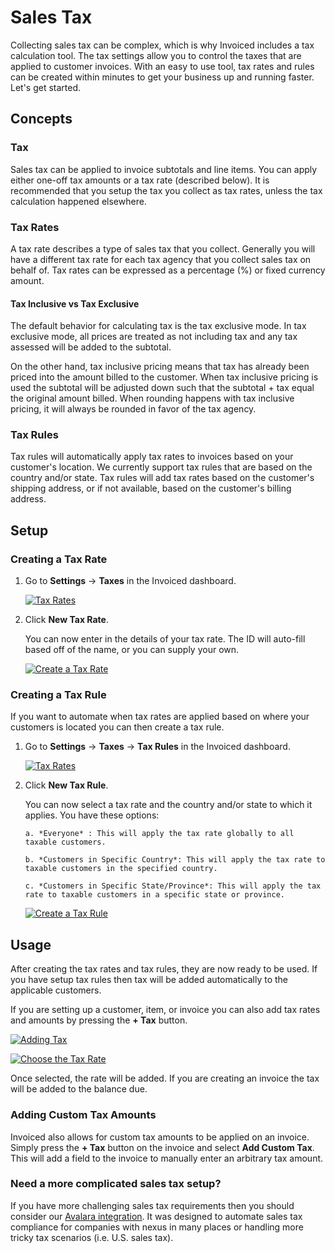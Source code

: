 # Sales Tax

Collecting sales tax can be complex, which is why Invoiced includes a tax calculation tool. The tax settings allow you to control the taxes that are applied to customer invoices. With an easy to use tool, tax rates and rules can be created within minutes to get your business up and running faster. Let's get started.

## Concepts

### Tax

Sales tax can be applied to invoice subtotals and line items. You can apply either one-off tax amounts or a tax rate (described below). It is recommended that you setup the tax you collect as tax rates, unless the tax calculation happened elsewhere.

### Tax Rates

A tax rate describes a type of sales tax that you collect. Generally you will have a different tax rate for each tax agency that you collect sales tax on behalf of. Tax rates can be expressed as a percentage (%) or fixed currency amount.

#### Tax Inclusive vs Tax Exclusive

The default behavior for calculating tax is the tax exclusive mode. In tax exclusive mode, all prices are treated as not including tax and any tax assessed will be added to the subtotal.

On the other hand, tax inclusive pricing means that tax has already been priced into the amount billed to the customer. When tax inclusive pricing is used the subtotal will be adjusted down such that the subtotal + tax equal the original amount billed. When rounding happens with tax inclusive pricing, it will always be rounded in favor of the tax agency.

### Tax Rules

Tax rules will automatically apply tax rates to invoices based on your customer's location. We currently support tax rules that are based on the country and/or state. Tax rules will add tax rates based on the customer's shipping address, or if not available, based on the customer's billing address.

## Setup

### Creating a Tax Rate 

1. Go to **Settings** &rarr; **Taxes** in the Invoiced dashboard.

   [![Tax Rates](/docs/img/tax-rates.png)](/docs/img/tax-rates.png)

2. Click **New Tax Rate**.

   You can now enter in the details of your tax rate. The ID will auto-fill based off of the name, or you can supply your own.

   [![Create a Tax Rate](/docs/img/create-tax-rate.png)](/docs/img/create-tax-rate.png)

### Creating a Tax Rule

If you want to automate when tax rates are applied based on where your customers is located you can then create a tax rule.

1. Go to **Settings** &rarr; **Taxes** &rarr; **Tax Rules** in the Invoiced dashboard.

   [![Tax Rates](/docs/img/tax-rules.png)](/docs/img/tax-rules.png)

2. Click **New Tax Rule**.

   You can now select a tax rate and the country and/or state to which it applies. You have these options:

       a. *Everyone* : This will apply the tax rate globally to all taxable customers.

       b. *Customers in Specific Country*: This will apply the tax rate to taxable customers in the specified country.

       c. *Customers in Specific State/Province*: This will apply the tax rate to taxable customers in a specific state or province.

   [![Create a Tax Rule](/docs/img/create-tax-rule.png)](/docs/img/create-tax-rule.png)

## Usage

After creating the tax rates and tax rules, they are now ready to be used. If you have setup tax rules then tax will be added automatically to the applicable customers.

If you are setting up a customer, item, or invoice you can also add tax rates and amounts by pressing the **+ Tax** button.

[![Adding Tax](/docs/img/taxing.png)](/docs/img/taxing.png)

[![Choose the Tax Rate](/docs/img/choose-tax.png)](/docs/img/choose-tax.png)

Once selected, the rate will be added. If you are creating an invoice the tax will be added to the balance due.

### Adding Custom Tax Amounts

Invoiced also allows for custom tax amounts to be applied on an invoice. Simply press the **+ Tax** button on the invoice and select **Add Custom Tax**. This will add a field to the invoice to manually enter an arbitrary tax amount.

### Need a more complicated sales tax setup?

If you have more challenging sales tax requirements then you should consider our [Avalara integration](/docs/integrations/avalara). It was designed to automate sales tax compliance for companies with nexus in many places or handling more tricky tax scenarios (i.e. U.S. sales tax).
